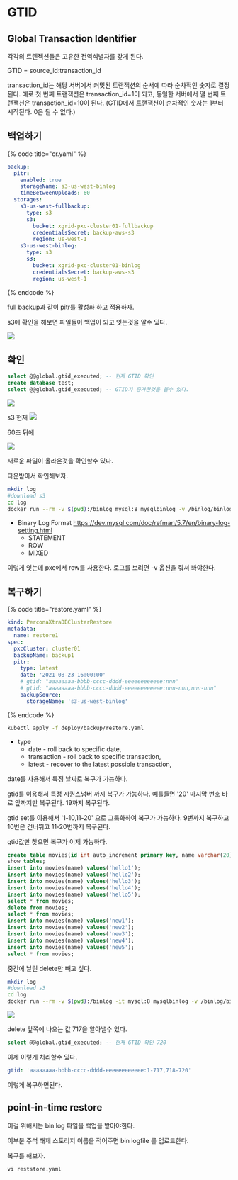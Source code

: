# GTID

## Global Transaction Identifier

각각의 트렌젝션들은 고유한 전역식별자를 갖게 된다.

GTID = source_id:transaction_Id

transaction_id는 해당 서버에서 커밋된 트랜잭션의 순서에 따라 순차적인 숫자로 결정된다.
예로 첫 번째 트랜잭션은 transaction_id=1이 되고, 동일한 서버에서 열 번째 트랜잭션은 transaction_id=10이 된다.
(GTID에서 트랜잭션이 순차적인 숫자는 1부터 시작된다. 0은 될 수 없다.)

## 백업하기

{% code title="cr.yaml" %}

```yaml
backup:
  pitr:
    enabled: true
    storageName: s3-us-west-binlog
    timeBetweenUploads: 60
  storages:
    s3-us-west-fullbackup:
      type: s3
      s3:
        bucket: xgrid-pxc-cluster01-fullbackup
        credentialsSecret: backup-aws-s3
        region: us-west-1
    s3-us-west-binlog:
      type: s3
      s3:
        bucket: xgrid-pxc-cluster01-binlog
        credentialsSecret: backup-aws-s3
        region: us-west-1
```

{% endcode %}

full backup과 같이 pitr를 활성화 하고 적용하자.

s3에 확인을 해보면 파일들이 백업이 되고 잇는것을 알수 있다.

![](./images/2021-08-23-11-16-29.png)

## 확인

```sql
select @@global.gtid_executed; -- 현재 GTID 확인
create database test;
select @@global.gtid_executed; -- GTID가 증가한것을 볼수 있다.
```

![](./images/2021-08-23-11-35-49.png)

s3 현재
![](./images/2021-08-23-11-36-48.png)

60초 뒤에

![](./images/2021-08-23-11-37-30.png)

새로운 파일이 올라온것을 확인할수 있다.

다운받아서 확인해보자.

```bash
mkdir log
#download s3
cd log
docker run --rm -v $(pwd):/binlog mysql:8 mysqlbinlog -v /binlog/binlog_1629743530_397451a8b1770fbc4ec2a983dfff161d

```

- Binary Log Format
  <https://dev.mysql.com/doc/refman/5.7/en/binary-log-setting.html>
  - STATEMENT
  - ROW
  - MIXED

이렇게 잇는데 pxc에서 row를 사용한다. 로그를 보려면 -v 옵션을 줘서 봐야한다.

## 복구하기

{% code title="restore.yaml" %}

```yaml
kind: PerconaXtraDBClusterRestore
metadata:
  name: restore1
spec:
  pxcCluster: cluster01
  backupName: backup1
  pitr:
    type: latest
    date: '2021-08-23 16:00:00'
    # gtid: "aaaaaaaa-bbbb-cccc-dddd-eeeeeeeeeeee:nnn"
    # gtid: "aaaaaaaa-bbbb-cccc-dddd-eeeeeeeeeeee:nnn-nnn,nnn-nnn"
    backupSource:
      storageName: 's3-us-west-binlog'
```

{% endcode %}

```sh
kubectl apply -f deploy/backup/restore.yaml
```

- type
  - date - roll back to specific date,
  - transaction - roll back to specific transaction,
  - latest - recover to the latest possible transaction,

date를 사용해서 특정 날짜로 복구가 가능하다.

gtid를 이용해서 특정 시퀀스넘버 까지 복구가 가능하다. 예를들면 '20' 마지막 번호 바로 앞까지만 복구된다. 19까지 복구된다.

gtid set를 이용해서 '1-10,11-20' 으로 그룹화하여 복구가 가능하다. 9번까지 복구하고 10번은 건너뛰고 11-20번까지 복구된다.

gtid값만 찾으면 복구가 이제 가능하다.

```sql
create table movies(id int auto_increment primary key, name varchar(20) not null);
show tables;
insert into movies(name) values('hello1');
insert into movies(name) values('hello2');
insert into movies(name) values('hello3');
insert into movies(name) values('hello4');
insert into movies(name) values('hello5');
select * from movies;
delete from movies;
select * from movies;
insert into movies(name) values('new1');
insert into movies(name) values('new2');
insert into movies(name) values('new3');
insert into movies(name) values('new4');
insert into movies(name) values('new5');
select * from movies;
```

중간에 날린 delete만 빼고 싶다.

```bash
mkdir log
#download s3
cd log
docker run --rm -v $(pwd):/binlog -it mysql:8 mysqlbinlog -v /binlog/binlog_* | grep -i -e gtid_next -e delete
```

![](./images/2021-08-23-12-43-09.png)

delete 앞쪽에 나오는 값 717을 알아낼수 있다.

```sql
select @@global.gtid_executed; -- 현재 GTID 확인 720
```

이제 이렇게 처리할수 있다.

```yml
gtid: 'aaaaaaaa-bbbb-cccc-dddd-eeeeeeeeeeee:1-717,718-720'
```

이렇게 복구하면된다.

## point-in-time restore

이걸 위해서는 bin log 파일을 백업을 받아야한다.

이부분 주석 해제 스토리지 이름을 적어주면 bin logfile 를 업로드한다.

복구를 해보자.

`vi reststore.yaml`
